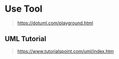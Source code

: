 
Use Tool
=====
>https://dotuml.com/playground.html

UML Tutorial
-----
>https://www.tutorialspoint.com/uml/index.htm
